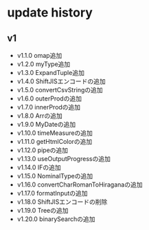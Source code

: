 # update history

## v1

- v1.1.0 omap追加
- v1.2.0 myType追加
- v1.3.0 ExpandTuple追加
- v1.4.0 ShiftJISエンコードの追加
- v1.5.0 convertCsvStringの追加
- v1.6.0 outerProdの追加
- v1.7.0 innerProdの追加
- v1.8.0 Arrの追加
- v1.9.0 MyDateの追加
- v1.10.0 timeMeasureの追加
- v1.11.0 getHtmlColorの追加
- v1.12.0 pipeの追加
- v1.13.0 useOutputProgressの追加
- v1.14.0 IFの追加
- v1.15.0 NominalTypeの追加
- v1.16.0 convertCharRomanToHiraganaの追加
- v1.17.0 formatInputの追加
- v1.18.0 ShiftJISエンコードの削除
- v1.19.0 Treeの追加
- v1.20.0 binarySearchの追加
